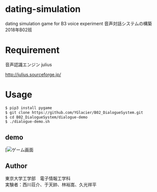 # dating-simulation
dating simulation game for B3 voice experiment
音声対話システムの構築2018年B02班

# Requirement
音声認識エンジン julius

http://julius.sourceforge.jp/


# Usage
```bash
$ pip3 install pygame
$ git clone https://github.com/YGlacier/B02_DialogueSystem.git
$ cd B02_DialogueSystem/dialogue-demo
$ ./dialogue-demo.sh
```

## demo

[![ゲーム画面](https://github.com/Sosuke115/dating-simulation/edit/master/demo.png "サンプル")

## Author

東京大学工学部　電子情報工学科  
実験者：西川荘介、于天帥、林裕嵩、久光祥平
